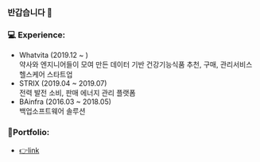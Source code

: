 ### 반갑습니다 👋

### 💻 Experience:
 * Whatvita (2019.12 ~ ) </br>
 약사와 엔지니어들이 모여 만든 데이터 기반 건강기능식품 추천, 구매, 관리서비스 헬스케어 스타트업
 * STRIX (2019.04 ~ 2019.07) </br>
 전력 발전 소비, 판매 에너지 관리 플랫폼
 * BAinfra (2016.03 ~ 2018.05) </br>
 백업소프트웨어 솔루션
 
### 📜Portfolio:
 * [👉link](https://www.notion.so/Portfolio-a335133676a24cd9ba56bd39720481d0)

<!--
**blanccobb/blanccobb** is a ✨ _special_ ✨ repository because its `README.md` (this file) appears on your GitHub profile.

Here are some ideas to get you started:

- 🔭 I’m currently working on ...
- 🌱 I’m currently learning ...
- 👯 I’m looking to collaborate on ...
- 🤔 I’m looking for help with ...
- 💬 Ask me about ...
- 📫 How to reach me: ...
- 😄 Pronouns: ...
- ⚡ Fun fact: ...
-->
